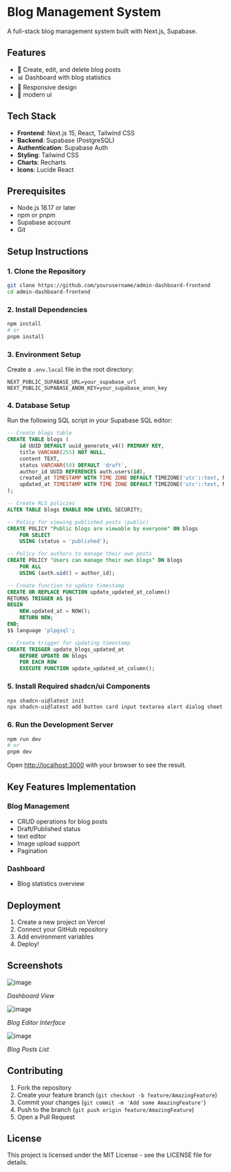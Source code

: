 # Blog Management System

A full-stack blog management system built with Next.js, Supabase.

## Features

- 📝 Create, edit, and delete blog posts
- 📊 Dashboard with blog statistics
- 📱 Responsive design
- 🎨 modern ui

## Tech Stack

- **Frontend**: Next.js 15, React, Tailwind CSS
- **Backend**: Supabase (PostgreSQL)
- **Authentication**: Supabase Auth
- **Styling**: Tailwind CSS
- **Charts**: Recharts
- **Icons**: Lucide React

## Prerequisites

- Node.js 18.17 or later
- npm or pnpm
- Supabase account
- Git

## Setup Instructions

### 1. Clone the Repository

```bash
git clone https://github.com/yourusername/admin-dashboard-frontend
cd admin-dashboard-frontend
```

### 2. Install Dependencies

```bash
npm install
# or
pnpm install
```

### 3. Environment Setup

Create a `.env.local` file in the root directory:

```env
NEXT_PUBLIC_SUPABASE_URL=your_supabase_url
NEXT_PUBLIC_SUPABASE_ANON_KEY=your_supabase_anon_key
```

### 4. Database Setup

Run the following SQL script in your Supabase SQL editor:

```sql
-- Create blogs table
CREATE TABLE blogs (
    id UUID DEFAULT uuid_generate_v4() PRIMARY KEY,
    title VARCHAR(255) NOT NULL,
    content TEXT,
    status VARCHAR(50) DEFAULT 'draft',
    author_id UUID REFERENCES auth.users(id),
    created_at TIMESTAMP WITH TIME ZONE DEFAULT TIMEZONE('utc'::text, NOW()),
    updated_at TIMESTAMP WITH TIME ZONE DEFAULT TIMEZONE('utc'::text, NOW())
);

-- Create RLS policies
ALTER TABLE blogs ENABLE ROW LEVEL SECURITY;

-- Policy for viewing published posts (public)
CREATE POLICY "Public blogs are viewable by everyone" ON blogs
    FOR SELECT
    USING (status = 'published');

-- Policy for authors to manage their own posts
CREATE POLICY "Users can manage their own blogs" ON blogs
    FOR ALL
    USING (auth.uid() = author_id);

-- Create function to update timestamp
CREATE OR REPLACE FUNCTION update_updated_at_column()
RETURNS TRIGGER AS $$
BEGIN
    NEW.updated_at = NOW();
    RETURN NEW;
END;
$$ language 'plpgsql';

-- Create trigger for updating timestamp
CREATE TRIGGER update_blogs_updated_at
    BEFORE UPDATE ON blogs
    FOR EACH ROW
    EXECUTE FUNCTION update_updated_at_column();
```

### 5. Install Required shadcn/ui Components

```bash
npx shadcn-ui@latest init
npx shadcn-ui@latest add button card input textarea alert dialog sheet table toast
```

### 6. Run the Development Server

```bash
npm run dev
# or
pnpm dev
```

Open [http://localhost:3000](http://localhost:3000) with your browser to see the result.



## Key Features Implementation



### Blog Management

- CRUD operations for blog posts
- Draft/Published status
- text editor
- Image upload support
- Pagination

### Dashboard

- Blog statistics overview


## Deployment

1. Create a new project on Vercel
2. Connect your GitHub repository
3. Add environment variables
4. Deploy!

## Screenshots

![image](https://github.com/user-attachments/assets/65c2fe6c-1056-4011-9596-e691c69545d4)

*Dashboard View*

![image](https://github.com/user-attachments/assets/ef15429c-6ed8-4135-bf32-82d81494b3fb)

*Blog Editor Interface*

![image](https://github.com/user-attachments/assets/9bd0f8ed-9c94-4641-9c1e-787045b80369)

*Blog Posts List*

## Contributing

1. Fork the repository
2. Create your feature branch (`git checkout -b feature/AmazingFeature`)
3. Commit your changes (`git commit -m 'Add some AmazingFeature'`)
4. Push to the branch (`git push origin feature/AmazingFeature`)
5. Open a Pull Request

## License

This project is licensed under the MIT License - see the LICENSE file for details.

